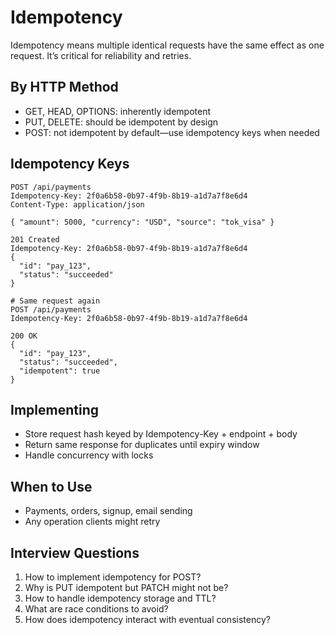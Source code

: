 # Idempotency

Idempotency means multiple identical requests have the same effect as one request. It’s critical for reliability and retries.

## By HTTP Method

- GET, HEAD, OPTIONS: inherently idempotent
- PUT, DELETE: should be idempotent by design
- POST: not idempotent by default—use idempotency keys when needed

## Idempotency Keys

```http
POST /api/payments
Idempotency-Key: 2f0a6b58-0b97-4f9b-8b19-a1d7a7f8e6d4
Content-Type: application/json

{ "amount": 5000, "currency": "USD", "source": "tok_visa" }

201 Created
Idempotency-Key: 2f0a6b58-0b97-4f9b-8b19-a1d7a7f8e6d4
{
  "id": "pay_123",
  "status": "succeeded"
}

# Same request again
POST /api/payments
Idempotency-Key: 2f0a6b58-0b97-4f9b-8b19-a1d7a7f8e6d4

200 OK
{
  "id": "pay_123",
  "status": "succeeded",
  "idempotent": true
}
```

## Implementing

- Store request hash keyed by Idempotency-Key + endpoint + body
- Return same response for duplicates until expiry window
- Handle concurrency with locks

## When to Use

- Payments, orders, signup, email sending
- Any operation clients might retry

## Interview Questions

1. How to implement idempotency for POST?
2. Why is PUT idempotent but PATCH might not be?
3. How to handle idempotency storage and TTL?
4. What are race conditions to avoid?
5. How does idempotency interact with eventual consistency?
